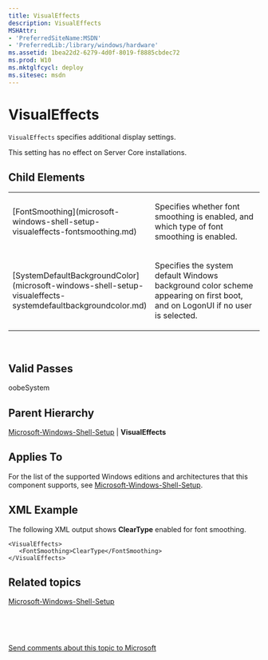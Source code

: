 ```yaml
---
title: VisualEffects
description: VisualEffects
MSHAttr:
- 'PreferredSiteName:MSDN'
- 'PreferredLib:/library/windows/hardware'
ms.assetid: 1bea22d2-6279-4d0f-8019-f8885cbdec72
ms.prod: W10
ms.mktglfcycl: deploy
ms.sitesec: msdn
---
```


# VisualEffects


`VisualEffects` specifies additional display settings.

This setting has no effect on Server Core installations.

## Child Elements


<table>
<colgroup>
<col width="50%" />
<col width="50%" />
</colgroup>
<tbody>
<tr class="odd">
<td><p>[FontSmoothing](microsoft-windows-shell-setup-visualeffects-fontsmoothing.md)</p></td>
<td><p>Specifies whether font smoothing is enabled, and which type of font smoothing is enabled.</p></td>
</tr>
<tr class="even">
<td><p>[SystemDefaultBackgroundColor](microsoft-windows-shell-setup-visualeffects-systemdefaultbackgroundcolor.md)</p></td>
<td><p>Specifies the system default Windows background color scheme appearing on first boot, and on LogonUI if no user is selected.</p></td>
</tr>
</tbody>
</table>

 

## Valid Passes


oobeSystem

## Parent Hierarchy


[Microsoft-Windows-Shell-Setup](microsoft-windows-shell-setup.md) | **VisualEffects**

## Applies To


For the list of the supported Windows editions and architectures that this component supports, see [Microsoft-Windows-Shell-Setup](microsoft-windows-shell-setup.md).

## XML Example


The following XML output shows **ClearType** enabled for font smoothing.

``` syntax
<VisualEffects>
   <FontSmoothing>ClearType</FontSmoothing>
</VisualEffects>
```

## Related topics


[Microsoft-Windows-Shell-Setup](microsoft-windows-shell-setup.md)

 

 

[Send comments about this topic to Microsoft](mailto:wsddocfb@microsoft.com?subject=Documentation%20feedback%20%5Bp_unattend\p_unattend%5D:%20VisualEffects%20%20RELEASE:%20%2810/3/2016%29&body=%0A%0APRIVACY%20STATEMENT%0A%0AWe%20use%20your%20feedback%20to%20improve%20the%20documentation.%20We%20don't%20use%20your%20email%20address%20for%20any%20other%20purpose,%20and%20we'll%20remove%20your%20email%20address%20from%20our%20system%20after%20the%20issue%20that%20you're%20reporting%20is%20fixed.%20While%20we're%20working%20to%20fix%20this%20issue,%20we%20might%20send%20you%20an%20email%20message%20to%20ask%20for%20more%20info.%20Later,%20we%20might%20also%20send%20you%20an%20email%20message%20to%20let%20you%20know%20that%20we've%20addressed%20your%20feedback.%0A%0AFor%20more%20info%20about%20Microsoft's%20privacy%20policy,%20see%20http://privacy.microsoft.com/default.aspx. "Send comments about this topic to Microsoft")





